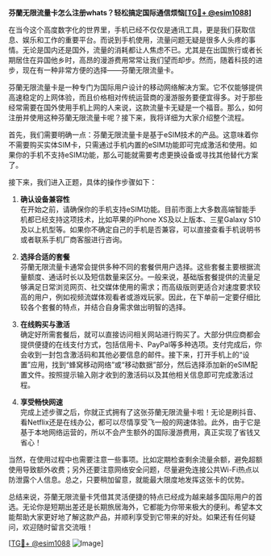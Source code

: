 **芬蘭无限流量卡怎么注册whats？轻松搞定国际通信烦恼[[TG💪+ @esim1088](https://t.me/s/esim1088)]**

在当今这个高度数字化的世界里，手机已经不仅仅是通讯工具，更是我们获取信息、娱乐和工作的重要平台。而说到手机使用，流量问题无疑是很多人头疼的事情。无论是国内还是国外，流量的消耗都让人焦虑不已。尤其是在出国旅行或者长期居住在异国他乡时，高昂的漫游费用常常让我们望而却步。然而，随着科技的进步，现在有一种非常方便的选择——芬蘭无限流量卡。

芬蘭无限流量卡是一种专门为国际用户设计的移动网络解决方案。它不仅能够提供高速稳定的上网体验，而且价格相对传统运营商的漫游服务要便宜得多。对于那些经常需要在国外使用手机上网的人来说，这款流量卡无疑是一个福音。那么，如何注册并使用这种芬蘭无限流量卡呢？接下来，我将详细为大家介绍整个流程。

首先，我们需要明确一点：芬蘭无限流量卡是基于eSIM技术的产品。这意味着你不需要购买实体SIM卡，只需通过手机内置的eSIM功能即可完成激活和使用。如果你的手机不支持eSIM功能，那么可能就需要考虑更换设备或寻找其他替代方案了。

接下来，我们进入正题，具体的操作步骤如下：

1. **确认设备兼容性**  
   在开始之前，请确保你的手机支持eSIM功能。目前市面上大多数高端智能手机都已经支持这项技术，比如苹果的iPhone XS及以上版本、三星Galaxy S10及以上机型等。如果你不确定自己的手机是否兼容，可以直接查看手机说明书或者联系手机厂商客服进行咨询。

2. **选择合适的套餐**  
   芬蘭无限流量卡通常会提供多种不同的套餐供用户选择。这些套餐主要根据流量额度、通话时长以及短信数量来区分。一般来说，基础版套餐提供的流量足够满足日常浏览网页、社交媒体使用的需求；而高级版则更适合对速度要求较高的用户，例如视频流媒体观看者或游戏玩家。因此，在下单前一定要仔细比较各个套餐的特点，并结合自身需求做出明智的选择。

3. **在线购买与激活**  
   确定好所需套餐后，就可以直接访问相关网站进行购买了。大部分供应商都会提供便捷的在线支付方式，包括信用卡、PayPal等多种选项。支付完成后，你会收到一封包含激活码和其他必要信息的邮件。接下来，打开手机上的“设置”应用，找到“蜂窝移动网络”或“移动数据”部分，然后选择添加新的eSIM配置文件。按照提示输入刚才收到的激活码以及其他相关信息即可完成激活过程。

4. **享受畅快网速**  
   完成上述步骤之后，你就正式拥有了这张芬蘭无限流量卡啦！无论是刷抖音、看Netflix还是在线办公，都可以尽情享受飞一般的网速体验。此外，由于它是基于本地网络运营的，所以不会产生额外的国际漫游费用，真正实现了省钱又省心！

当然，在使用过程中也需要注意一些事项。比如定期检查剩余流量余额，避免超额使用导致额外收费；另外还要注意网络安全问题，尽量避免连接公共Wi-Fi热点以防泄露个人信息。总之，只要稍加留意，就能最大限度地发挥这张卡的优势。

总结来说，芬蘭无限流量卡凭借其灵活便捷的特点已经成为越来越多国际用户的首选。无论你是短期出差还是长期旅居海外，它都能为你带来极大的便利。希望本文能帮助大家更好地了解这款产品，并顺利享受到它带来的好处。如果还有任何疑问，欢迎随时留言交流哦！

[[TG💪+ @esim1088](https://t.me/s/esim1088) ![Image](https://i.postimg.cc/4NQfJmqS/Snipaste-2025-05-13-00-14-12.png)]